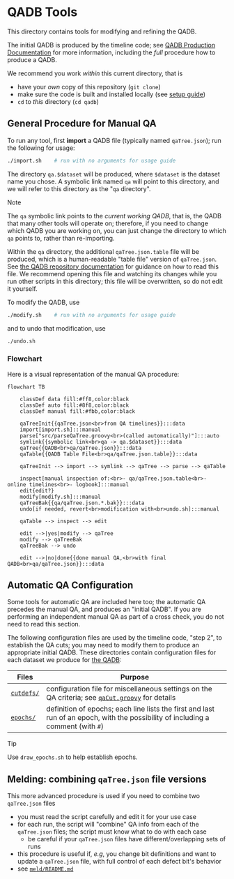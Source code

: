 # QADB Tools

This directory contains tools for modifying and refining the QADB.

The initial QADB is produced by the timeline code; see [QADB Production Documentation](/doc/qa.md) for more information,
including the _full_ procedure how to produce a QADB.

We recommend you work _within_ this current directory, that is
- have your _own_ copy of this repository (`git clone`)
- make sure the code is built and installed locally (see [setup guide](/doc/setup.md))
- `cd` to _this_ directory (`cd qadb`)

## General Procedure for Manual QA

To run any tool, first **import** a QADB file (typically named `qaTree.json`); run the following for usage:
```bash
./import.sh    # run with no arguments for usage guide
```
The directory `qa.$dataset` will be produced, where `$dataset` is the dataset name you chose. A symbolic link
named `qa` will point to this directory, and we will refer to this directory as the "`qa` directory".

> [!NOTE]
> The `qa` symbolic link points to the _current working QADB_, that is, the QADB that many other tools will operate on; therefore, if you need to change which QADB you are working on, you can just change the directory to which `qa` points to, rather than re-importing.

Within the `qa` directory, the additional `qaTree.json.table` file will be produced, which is a human-readable
"table file" version of `qaTree.json`. See [the QADB repository documentation](https://github.com/JeffersonLab/clas12-qadb) for guidance on how
to read this file. We recommend opening this file and watching its changes while you run other scripts in this directory; this file
will be overwritten, so do not edit it yourself.

To modify the QADB, use
```bash
./modify.sh    # run with no arguments for usage guide
```
and to undo that modification, use
```bash
./undo.sh
```

### Flowchart

Here is a visual representation of the manual QA procedure:

```mermaid
flowchart TB

    classDef data fill:#ff8,color:black
    classDef auto fill:#8f8,color:black
    classDef manual fill:#fbb,color:black

    qaTreeInit{{qaTree.json<br>from QA timelines}}:::data
    import[import.sh]:::manual
    parse["src/parseQaTree.groovy<br>(called automatically)"]:::auto
    symlink{{symbolic link<br>qa -> qa.$dataset}}:::data
    qaTree{{QADB<br>qa/qaTree.json}}:::data
    qaTable{{QADB Table File<br>qa/qaTree.json.table}}:::data

    qaTreeInit --> import --> symlink --> qaTree --> parse --> qaTable

    inspect[manual inspection of:<br>- qa/qaTree.json.table<br>- online timelines<br>- logbook]:::manual
    edit{edit?}
    modify[modify.sh]:::manual
    qaTreeBak{{qa/qaTree.json.*.bak}}:::data
    undo[if needed, revert<br>modification with<br>undo.sh]:::manual

    qaTable --> inspect --> edit

    edit -->|yes|modify --> qaTree
    modify --> qaTreeBak
    qaTreeBak --> undo

    edit -->|no|done{{done manual QA,<br>with final QADB<br>qa/qaTree.json}}:::data
```


## Automatic QA Configuration

Some tools for automatic QA are included here too; the automatic QA precedes
the manual QA, and produces an "initial QADB". If you are performing an
independent manual QA as part of a cross check, you do not need to read this section.

The following configuration files are used by the timeline code, "step 2", to
establish the QA cuts; you may need to modify them to produce an appropriate
initial QADB. These directories contain configuration files for each dataset we produce for [the QADB](https://github.com/JeffersonLab/clas12-qadb):

| Files | Purpose |
| --- | --- |
| [`cutdefs/`](cutdefs) | configuration file for miscellaneous settings on the QA criteria; see [`qaCut.groovy`](/qa-physics/qaCut.groovy) for details |
| [`epochs/`](epochs) | definition of epochs; each line lists the first and last run of an epoch, with the possibility of including a comment (with `#`) |

> [!TIP]
> Use `draw_epochs.sh` to help establish epochs.

## Melding: combining `qaTree.json` file versions
This more advanced procedure is used if you need to combine two `qaTree.json` files

- you must read the script carefully and edit it for your use case
- for each run, the script will "combine" QA info from each of the `qaTree.json` files; the script must know what to do with each case
    - be careful if your `qaTree.json` files have different/overlapping sets of runs
- this procedure is useful if, _e.g_, you change bit definitions and want to update a `qaTree.json` file, with full control of each defect bit's behavior
- see [`meld/README.md`](meld/README.md)
